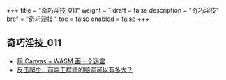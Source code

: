 +++
title = "奇巧淫技_011"
weight = 1
draft = false
description = "奇巧淫技"
bref = "奇巧淫技."
toc = false
enabled = false
+++

## 奇巧淫技_011
- [用 Canvas + WASM 画一个迷宫](https://juejin.im/post/597e0982f265da3e2529f560)
- [反击爬虫，前端工程师的脑洞可以有多大？](http://litten.me/2017/07/09/prevent-spiders/?hmsr=toutiao.io&utm_medium=toutiao.io&utm_source=toutiao.io)
